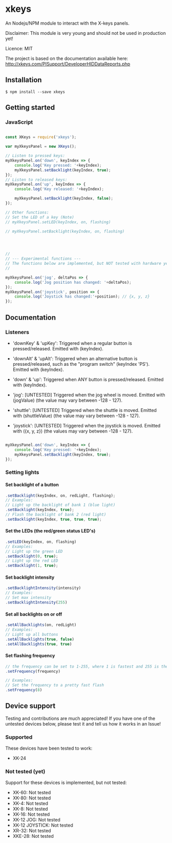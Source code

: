 # xkeys

An Nodejs/NPM module to interact with the X-keys panels.

Disclaimer: This module is very young and should not be used in production yet!

Licence: MIT

The project is based on the documentation available here: http://xkeys.com/PISupport/DeveloperHIDDataReports.php

## Installation

`$ npm install --save xkeys`



## Getting started

### JavaScript

```javascript

const XKeys = require('xkeys');

var myXkeysPanel = new XKeys();

// Listen to pressed keys:
myXkeysPanel.on('down', keyIndex => {
	console.log('Key pressed: '+keyIndex);
	myXkeysPanel.setBacklight(keyIndex, true);
});
// Listen to released keys:
myXkeysPanel.on('up', keyIndex => {
	console.log('Key released: '+keyIndex);

	myXkeysPanel.setBacklight(keyIndex, false);
});

// Other functions:
// Set the LED of a key (Note)
// myXkeysPanel.setLED(keyIndex, on, flashing)

// myXkeysPanel.setBacklight(keyIndex, on, flashing)




// 
// --- Experimental functions ---
// The functions below are implemented, but NOT tested with hardware yet.
// 

myXkeysPanel.on('jog', deltaPos => {
	console.log('Jog position has changed: '+deltaPos);
});
myXkeysPanel.on('joystick', position => {
	console.log('Joystick has changed:'+position); // {x, y, z}
});

```

## Documentation
### Listeners

* 'downKey' & 'upKey': Triggered when a regular button is pressed/released. Emitted with (keyIndex).
* 'downAlt' & 'upAlt': Triggered when an alternative button is pressed/released, such as the "program switch" (keyIndex 'PS'). Emitted with (keyIndex).
* 'down' & 'up': Triggered when ANY button is pressed/released. Emitted with (keyIndex).

* 'jog': [UNTESTED] Triggered when the jog wheel is moved. Emitted with (jogValue) (the value may vary between -128 - 127).
* 'shuttle': [UNTESTED] Triggered when the shuttle is moved. Emitted with (shuttleValue) (the value may vary between -128 - 127).
* 'joystick': [UNTESTED] Triggered when the joystick is moved. Emitted with ({x, y, z}) (the values may vary between -128 - 127).





```javascript

myXkeysPanel.on('down', keyIndex => {
	console.log('Key pressed: '+keyIndex);
	myXkeysPanel.setBacklight(keyIndex, true);
});
```

### Setting lights
#### Set backlight of a button
```javascript
.setBacklight(keyIndex, on, redLight, flashing);
// Examples:
// Light up the backlight of bank 1 (blue light)
.setBacklight(keyIndex, true);
// Flash the backlight of bank 2 (red light) 
.setBacklight(keyIndex, true, true, true);
```

#### Set the LEDs (the red/green status LED's)
```javascript
.setLED(keyIndex, on, flashing)
// Examples:
// Light up the green LED
.setBacklight(0, true);
// Light up the red LED
.setBacklight(1, true);
```

#### Set backlight intensity
```javascript
.setBacklightIntensity(intensity)
// Examples:
// Set max intensity
.setBacklightIntensity(255)
```

#### Set all backlights on or off
```javascript
.setAllBacklights(on, redLight)
// Examples:
// Light up all buttons
.setAllBacklights(true, false)
.setAllBacklights(true, true)
```

#### Set flashing frequency
```javascript
// the frequency can be set to 1-255, where 1 is fastest and 255 is the slowest. 255 is approximately 4 seconds between flashes.
.setFrequency(frequency)

// Examples:
// Set the frequency to a pretty fast flash
.setFrequency(8)
```




## Device support

Testing and contributions are much appreciated! 
If you have one of the untested devices below, please test it and tell us how it works in an Issue!

### Supported
These devices have been tested to work:

* XK-24

### Not tested (yet)

Support for these devices is implemented, but not tested:

* XK-60: Not tested
* XK-80: Not tested
* XK-4: Not tested
* XK-8: Not tested
* XK-16: Not tested
* XK-12 JOG: Not tested
* XK-12 JOYSTICK: Not tested
* XR-32: Not tested
* XKE-28: Not tested
